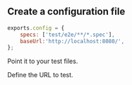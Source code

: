 
## Create a configuration file

```javascript
exports.config = {
    specs: ['test/e2e/**/*.spec'],
    baseUrl:'http://localhost:8080/',
};
```

Point it to your test files.

Define the URL to test.
